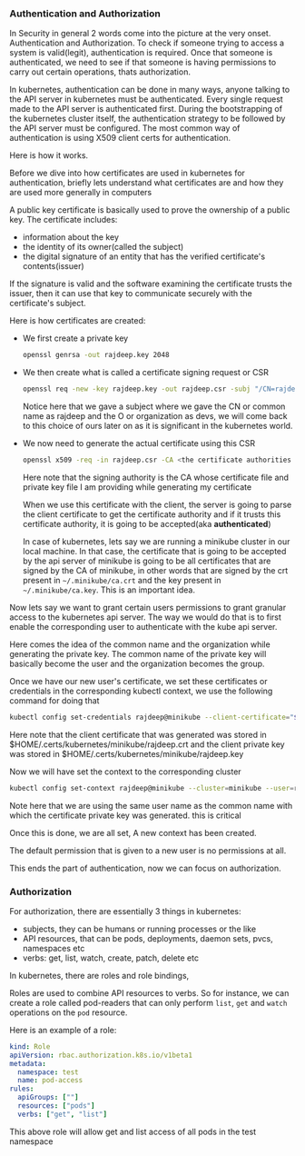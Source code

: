 ### Authentication and Authorization

In Security in general 2 words come into the picture at the very onset. Authentication and Authorization. 
To check if someone trying to access a system is valid(legit), authentication is required. Once that someone is authenticated, we need to see if that someone is having permissions to carry out certain operations, thats authorization. 

In kubernetes, authentication can be done in many ways, anyone talking to the API server in kubernetes must be authenticated. Every single request made to the API server is authenticated first. During the bootstrapping of the kubernetes cluster itself, the authentication strategy to be followed by the API server must be configured. The most common way of authentication is using X509 client certs for authentication. 

Here is how it works.

Before we dive into how certificates are used in kubernetes for authentication, briefly lets understand what certificates are and how they are used more generally in computers

A public key certificate is basically used to prove the ownership of a public key. The certificate includes:
- information about the key
- the identity of its owner(called the subject)
- the digital signature of an entity that has the verified certificate's contents(issuer)

 If the signature is valid and the software examining the certificate trusts the issuer, then it can use that key to communicate securely with the certificate's subject.  

Here is how certificates are created:
- We first create a private key
  
  ```bash
  openssl genrsa -out rajdeep.key 2048
  ```

- We then create what is called a certificate signing request or CSR

  ```bash
  openssl req -new -key rajdeep.key -out rajdeep.csr -subj "/CN=rajdeep/O=devs"
  ```
  Notice here that we gave a subject where we gave the CN or common name as rajdeep and the O or organization as devs, we will come back to this choice of ours later on as it is significant in the kubernetes world.

- We now need to generate the actual certificate using this CSR
  ```bash
  openssl x509 -req -in rajdeep.csr -CA <the certificate authorities crt file> -CAkey <the certificate authorities key file> -CAcreateserial -out <output filepath of the new crt to be created> -days 500
  ```

  Here note that the signing authority is the CA whose certificate file and private key file I am providing while generating my certificate

  When we use this certificate with the client, the server is going to parse the client certificate to get the certificate authority and if it trusts this certificate authority, it is going to be accepted(aka **authenticated**)

  In case of kubernetes, lets say we are running a minikube cluster in our local machine. In that case, the certificate that is going to be accepted by the api server of minikube is going to be all certificates that are signed by the CA of minikube, in other words that are signed by the crt present in `~/.minikube/ca.crt` and the key present in `~/.minikube/ca.key`. This is an important idea.

Now lets say we want to grant certain users permissions to grant granular access to the kubernetes api server. The way we would do that is to first enable the corresponding user to authenticate with the kube api server. 

Here comes the idea of the common name and the organization while generating the private key. The common name of the private key will basically become the user and the organization becomes the group.

Once we have our new user's certificate, we set these certificates or credentials in the corresponding kubectl context, we use the following command for doing that

```bash
kubectl config set-credentials rajdeep@minikube --client-certificate="$HOME/.certs/kubernetes/minikube/rajdeep.crt" --client-key="$HOME/.certs/kubernetes/minikube/rajdeep.key" --embed-certs=true
```

Here note that the client certificate that was generated was stored in $HOME/.certs/kubernetes/minikube/rajdeep.crt and the client private key was stored in $HOME/.certs/kubernetes/minikube/rajdeep.key

Now we will have set the context to the corresponding cluster
```bash
kubectl config set-context rajdeep@minikube --cluster=minikube --user=rajdeep@minikube
```

Note here that we are using the same user name as the common name with which the certificate private key was generated. this is critical

Once this is done, we are all set, A new context has been created. 

The default permission that is given to a new user is no permissions at all.

This ends the part of authentication, now we can focus on authorization. 

### Authorization

For authorization, there are essentially 3 things in kubernetes:
- subjects, they can be humans or running processes or the like
- API resources, that can be pods, deployments, daemon sets, pvcs, namespaces etc
- verbs: get, list, watch, create, patch, delete etc

In kubernetes, there are roles and role bindings, 

Roles are used to combine API resources to verbs. So for instance, we can create a role called pod-readers that can only perform `list`,  `get` and `watch` operations on the `pod` resource. 

Here is an example of a role:
```yaml
kind: Role
apiVersion: rbac.authorization.k8s.io/v1beta1
metadata:
  namespace: test
  name: pod-access
rules:
  apiGroups: [""]
  resources: ["pods"]
  verbs: ["get", "list"]
```
This above role will allow get and list access of all pods in the test namespace
